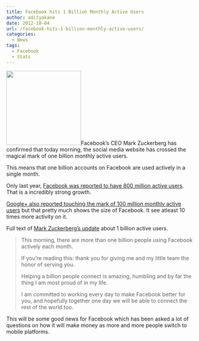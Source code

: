 ```yaml
---
title: Facebook hits 1 Billion Monthly Active Users
author: adityakane
date: 2012-10-04
url: /facebook-hits-1-billion-monthly-active-users/
categories:
  - News
tags:
  - Facebook
  - Stats
---
```

[<img class="alignright size-full wp-image-44282" title="Facebook_logo" src="http://cdn.devilsworkshop.org/files/2011/09/Facebook_logo.png" alt="" width="198" height="197" />][1]Facebook’s CEO Mark Zuckerberg has confirmed that today morning, the social media website has crossed the magical mark of one billion monthly active users.

This means that one billion accounts on Facebook are used actively in a single month.

Only last year, [Facebook was reported to have 800 million active users][2]. That is a incredibly strong growth.

[Google+ also reported touching the mark of 100 million monthly active users][3] but that pretty much shows the size of Facebook. It see atleast 10 times more activity on it.

Full text of <a href="https://www.facebook.com/zuck/posts/10100518568346671" onclick="_gaq.push(['_trackEvent', 'outbound-article', 'https://www.facebook.com/zuck/posts/10100518568346671', 'Mark Zuckerberg’s update']);" >Mark Zuckerberg’s update</a> about 1 billion active users.

> This morning, there are more than one billion people using Facebook actively each month.
> 
> If you&#8217;re reading this: thank you for giving me and my little team the honor of serving you.
> 
> Helping a billion people connect is amazing, humbling and by far the thing I am most proud of in my life.
> 
> I am committed to working every day to make Facebook better for you, and hopefully together one day we will be able to connect the rest of the world too.

This will be some good news for Facebook which has been asked a lot of questions on how it will make money as more and more people switch to mobile platforms.

 [1]: http://cdn.devilsworkshop.org/files/2011/09/Facebook_logo.png
 [2]: http://devilsworkshop.org/10-facebook-statistics-2011/ "Facebook stats for 2011"
 [3]: http://devilsworkshop.org/google-100-million-monthly-active-users/ "Google+ has 100 million active users"
